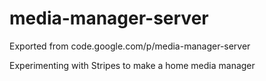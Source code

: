 # media-manager-server

Exported from code.google.com/p/media-manager-server

Experimenting with Stripes to make a home media manager
